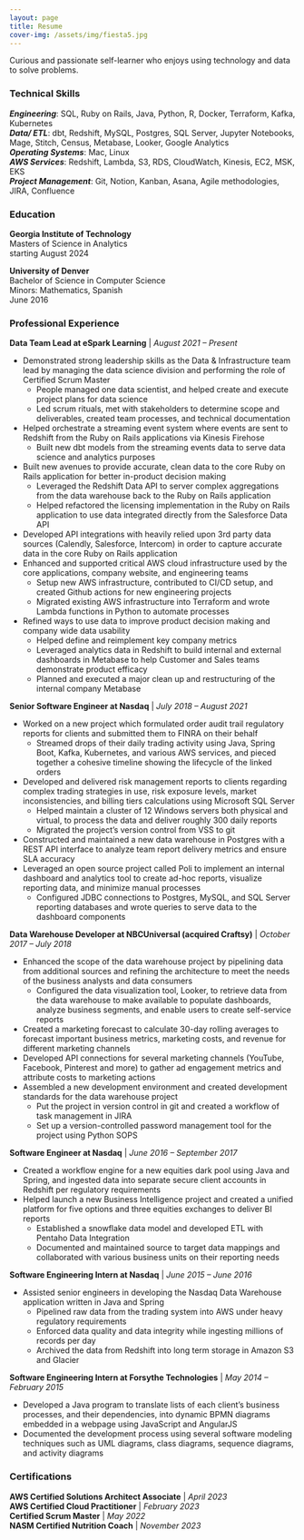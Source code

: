 ```yaml
---
layout: page
title: Resume
cover-img: /assets/img/fiesta5.jpg
---
```


Curious and passionate self-learner who enjoys using technology and data to solve problems.

### Technical Skills
***Engineering***: SQL, Ruby on Rails, Java, Python, R, Docker, Terraform, Kafka, Kubernetes   
***Data/ ETL***: dbt, Redshift, MySQL, Postgres, SQL Server, Jupyter Notebooks, Mage, Stitch, Census, Metabase, Looker, Google Analytics   
***Operating Systems***: Mac, Linux  
***AWS Services***: Redshift, Lambda, S3, RDS, CloudWatch, Kinesis, EC2, MSK, EKS  
***Project Management***: Git, Notion, Kanban, Asana, Agile methodologies, JIRA, Confluence  

### Education
**Georgia Institute of Technology**  
Masters of Science in Analytics  
starting August 2024

**University of Denver**  
Bachelor of Science in Computer Science  
Minors: Mathematics, Spanish  
June 2016 

### Professional Experience
**Data Team Lead at eSpark Learning**   |   *August 2021 – Present*   
* Demonstrated strong leadership skills as the Data & Infrastructure team lead by managing the data science division and performing the role of Certified Scrum Master
    * People managed one data scientist, and helped create and execute project plans for data science
    * Led scrum rituals, met with stakeholders to determine scope and deliverables, created team processes, and technical documentation
* Helped orchestrate a streaming event system where events are sent to Redshift from the Ruby on Rails applications via Kinesis Firehose
    * Built new dbt models from the streaming events data to serve data science and analytics purposes
* Built new avenues to provide accurate, clean data to the core Ruby on Rails application for better in-product decision making
    * Leveraged the Redshift Data API to server complex aggregations from the data warehouse back to the Ruby on Rails application
    * Helped refactored the licensing implementation in the Ruby on Rails application to use data integrated directly from the Salesforce Data API
* Developed API integrations with heavily relied upon 3rd party data sources (Calendly, Salesforce, Intercom) in order to capture accurate data in the core Ruby on Rails application
* Enhanced and supported critical AWS cloud infrastructure used by the core applications, company website, and engineering teams
    * Setup new AWS infrastructure, contributed to CI/CD setup, and created Github actions for new engineering projects
    * Migrated existing AWS infrastructure into Terraform and wrote Lambda functions in Python to automate processes
* Refined ways to use data to improve product decision making and company wide data usability
    * Helped define and reimplement key company metrics
    * Leveraged analytics data in Redshift to build internal and external dashboards in Metabase to help Customer and Sales teams demonstrate product efficacy
    * Planned and executed a major clean up and restructuring of the internal company Metabase

**Senior Software Engineer at Nasdaq**   |  *July 2018 – August 2021*   
* Worked on a new project which formulated order audit trail regulatory reports for clients and submitted them to FINRA on their behalf
    * Streamed drops of their daily trading activity using Java, Spring Boot, Kafka, Kubernetes, and various AWS services, and pieced together a cohesive timeline showing the lifecycle of the linked orders
* Developed and delivered risk management reports to clients regarding complex trading strategies in use, risk exposure levels, market inconsistencies, and billing tiers calculations using Microsoft SQL Server
    * Helped maintain a cluster of 12 Windows servers both physical and virtual, to process the data and deliver roughly 300 daily reports
    * Migrated the project’s version control from VSS to git
* Constructed and maintained a new data warehouse in Postgres with a REST API interface to analyze team report delivery metrics and ensure SLA accuracy
* Leveraged an open source project called Poli to implement an internal dashboard and analytics tool to create ad-hoc reports, visualize reporting data, and minimize manual processes
    * Configured JDBC connections to Postgres, MySQL, and SQL Server reporting databases and wrote queries to serve data to the dashboard components

**Data Warehouse Developer at NBCUniversal (acquired Craftsy)** | *October 2017 – July 2018*  
* Enhanced the scope of the data warehouse project by pipelining data from additional sources and refining the architecture to meet the needs of the business analysts and data consumers
    * Configured the data visualization tool, Looker, to retrieve data from the data warehouse to make available to populate dashboards, analyze business segments, and enable users to create self-service reports
* Created a marketing forecast to calculate 30-day rolling averages to forecast important business metrics, marketing costs, and revenue for different marketing channels
* Developed API connections for several marketing channels (YouTube, Facebook, Pinterest and more) to gather ad engagement metrics and attribute costs to marketing actions
* Assembled a new development environment and created development standards for the data warehouse project
    * Put the project in version control in git and created a workflow of task management in JIRA
    * Set up a version-controlled password management tool for the project using Python SOPS

**Software Engineer at Nasdaq** | *June 2016 – September 2017*  
* Created a workflow engine for a new equities dark pool using Java and Spring, and ingested data into separate secure client accounts in Redshift per regulatory requirements
* Helped launch a new Business Intelligence project and created a unified platform for five options and three equities exchanges to deliver BI reports
    * Established a snowflake data model and developed ETL with Pentaho Data Integration
    * Documented and maintained source to target data mappings and collaborated with various business units on their reporting needs

**Software Engineering Intern at Nasdaq** | *June 2015 – June 2016*
* Assisted senior engineers in developing the Nasdaq Data Warehouse application written in Java and Spring
    * Pipelined raw data from the trading system into AWS under heavy regulatory requirements
    * Enforced data quality and data integrity while ingesting millions of records per day
    * Archived the data from Redshift into long term storage in Amazon S3 and Glacier

**Software Engineering Intern at Forsythe Technologies** | *May 2014 – February 2015*
* Developed a Java program to translate lists of each client’s business processes, and their dependencies, into dynamic BPMN diagrams embedded in a webpage using JavaScript and AngularJS
* Documented the development process using several software modeling techniques such as UML diagrams, class diagrams, sequence diagrams, and activity diagrams

### Certifications
**AWS Certified Solutions Architect Associate** | *April 2023*    
**AWS Certified Cloud Practitioner** | *February 2023*  
**Certified Scrum Master** | *May 2022*  
**NASM Certified Nutrition Coach** | *November 2023* 